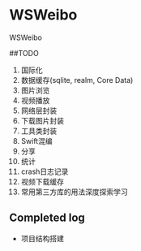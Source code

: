 # WSWeibo
WSWeibo

##TODO
 1. 国际化
 2. 数据缓存(sqlite, realm, Core Data)
 3. 图片浏览
 4. 视频播放
 5. 网络层封装
 6. 下载图片封装
 7. 工具类封装
 8. Swift混编
 9. 分享
 10. 统计
 11. crash日志记录
 12. 视频下载缓存
 13. 常用第三方库的用法深度探索学习

## Completed log
 
 * 项目结构搭建

 
 
 
